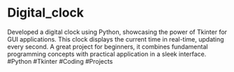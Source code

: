 # Digital_clock
Developed a digital clock using Python, showcasing the power of Tkinter for GUI applications. This clock displays the current time in real-time, updating every second. A great project for beginners, it combines fundamental programming concepts with practical application in a sleek interface. #Python #Tkinter #Coding #Projects

